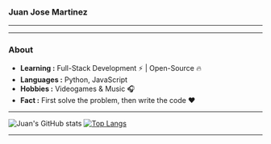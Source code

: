 ### Juan Jose Martinez 
---------------------------------------------------------------------------------------------------------------------------------------------------------------------------------

---------------------------------------------------------------------------------------------------------------------------------------------------------------------------------
### About

-  **Learning :** Full-Stack Development :zap: | Open-Source :fire:	
-  **Languages :** Python, JavaScript
-  **Hobbies :** Videogames & Music :headphones:
-  **Fact :** First solve the problem, then write the code :heart: 

---------------------------------------------------------------------------------------------------------------------------------------------------------------------------------
![Juan's GitHub stats](https://github-readme-stats.vercel.app/api?username=jmartinezgr&show_icons=true&bg_color=00000000&line_height=34)
[![Top Langs](https://github-readme-stats.vercel.app/api/top-langs/?username=jmartinezgr&layout=deafult&card_height=400&card_width=500&bg_color=00000000&line_height=34)](https://github.com/anuraghazra/github-readme-stats)

---------------------------------------------------------------------------------------------------------------------------------------------------------------------------------
